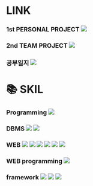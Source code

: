  # LINK
 ### 1st PERSONAL PROJECT <a href="#"><img src="https://img.shields.io/badge/CAMPER(캠핑장예약/관리시스템)-FF0000?style=for-the-badge&logo=github&logoColor=white"/></a>
 ### 2nd TEAM PROJECT  <a href="#"><img src="https://img.shields.io/badge/LAS[도서관통합관리시스템]-009900?style=for-the-badge&logo=github&logoColor=white"/></a>
 ### 공부일지 <a href="#"><img src="https://img.shields.io/badge/공부일지-0000FF?style=for-the-badge&logo=github&logoColor=white"/></a>

 # 📚 SKIL

 ### Programming <img src="https://img.shields.io/badge/java-007396?style=for-the-badge&logo=eclipse&logoColor=white">

 ### DBMS <img src="https://img.shields.io/badge/oracle-F80000?style=for-the-badge&logo=oracle&logoColor=white"> <img src="https://img.shields.io/badge/mysql-4479A1?style=for-the-badge&logo=mysql&logoColor=white">

 ### WEB <img src="https://img.shields.io/badge/html-E34F26?style=for-the-badge&logo=html5&logoColor=white"> <img src="https://img.shields.io/badge/css-1572B6?style=for-the-badge&logo=css3&logoColor=white"> <img src="https://img.shields.io/badge/bootstrap-7952B3?style=for-the-badge&logo=bootstrap&logoColor=white"> <img src="https://img.shields.io/badge/javascript-F7DF1E?style=for-the-badge&logo=javascript&logoColor=black"> <img src="https://img.shields.io/badge/jquery-0769AD?style=for-the-badge&logo=jquery&logoColor=white"> <img src="https://img.shields.io/badge/react-61DAFB?style=for-the-badge&logo=react&logoColor=black">

 ### WEB programming <img src="https://img.shields.io/badge/JSP-db46ca?style=for-the-badge&logo=eclipse&logoColor=white">

 ### framework <img src="https://img.shields.io/badge/Spring-6DB33F?style=for-the-badge&logo=Spring&logoColor=white"> <img src="https://img.shields.io/badge/-SPRING_BOOT-36d975?style=for-the-badge&logo=spring&logoColor=white"/> <img src="https://img.shields.io/badge/-myBatis-FF7A00?style=for-the-badge&logo=hibernate&logoColor=white"/>